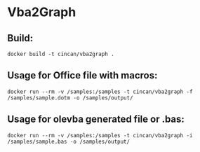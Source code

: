 # Vba2Graph

## Build:
```
docker build -t cincan/vba2graph .
```

## Usage for Office file with macros:
```
docker run --rm -v /samples:/samples -t cincan/vba2graph -f /samples/sample.dotm -o /samples/output/
```

## Usage for olevba generated file or .bas:
```
docker run --rm -v /samples:/samples -t cincan/vba2graph -i /samples/sample.bas -o /samples/output/
```
